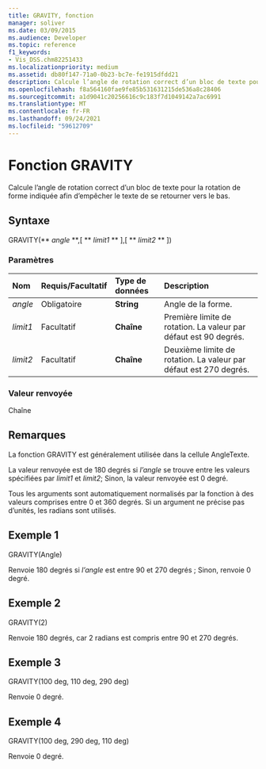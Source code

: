 ```yaml
---
title: GRAVITY, fonction
manager: soliver
ms.date: 03/09/2015
ms.audience: Developer
ms.topic: reference
f1_keywords:
- Vis_DSS.chm82251433
ms.localizationpriority: medium
ms.assetid: db80f147-71a0-0b23-bc7e-fe1915dfdd21
description: Calcule l’angle de rotation correct d’un bloc de texte pour la rotation de forme indiquée afin d’empêcher le texte de se retourner vers le bas.
ms.openlocfilehash: f8a564160fae9fe85b531631215de536a8c28406
ms.sourcegitcommit: a1d9041c20256616c9c183f7d1049142a7ac6991
ms.translationtype: MT
ms.contentlocale: fr-FR
ms.lasthandoff: 09/24/2021
ms.locfileid: "59612709"
---
```

# <a name="gravity-function"></a>Fonction GRAVITY

Calcule l’angle de rotation correct d’un bloc de texte pour la rotation de forme indiquée afin d’empêcher le texte de se retourner vers le bas.
  
## <a name="syntax"></a>Syntaxe

GRAVITY(** *angle* **,[ ** *limit1* ** ],[ ** *limit2* ** ]) 
  
### <a name="parameters"></a>Paramètres

|**Nom**|**Requis/Facultatif**|**Type de données**|**Description**|
|:-----|:-----|:-----|:-----|
| _angle_ <br/> |Obligatoire  <br/> |**String** <br/> | Angle de la forme.  <br/> |
| _limit1_ <br/> |Facultatif  <br/> |**Chaîne** <br/> |Première limite de rotation. La valeur par défaut est 90 degrés.  <br/> |
| _limit2_ <br/> |Facultatif  <br/> |**Chaîne** <br/> |Deuxième limite de rotation. La valeur par défaut est 270 degrés.  <br/> |
   
### <a name="return-value"></a>Valeur renvoyée

Chaîne
  
## <a name="remarks"></a>Remarques

La fonction GRAVITY est généralement utilisée dans la cellule AngleTexte. 
  
La valeur renvoyée est de 180 degrés si  _l’angle_ se trouve entre les valeurs spécifiées par  _limit1_ et  _limit2_; Sinon, la valeur renvoyée est 0 degré.
  
Tous les arguments sont automatiquement normalisés par la fonction à des valeurs comprises entre 0 et 360 degrés. Si un argument ne précise pas d’unités, les radians sont utilisés. 
  
## <a name="example-1"></a>Exemple 1

GRAVITY(Angle)
  
Renvoie 180 degrés si  *l’angle*  est entre 90 et 270 degrés ; Sinon, renvoie 0 degré. 
  
## <a name="example-2"></a>Exemple 2

GRAVITY(2)
  
Renvoie 180 degrés, car 2 radians est compris entre 90 et 270 degrés.
  
## <a name="example-3"></a>Exemple 3

GRAVITY(100 deg, 110 deg, 290 deg)
  
Renvoie 0 degré.
  
## <a name="example-4"></a>Exemple 4

GRAVITY(100 deg, 290 deg, 110 deg)
  
Renvoie 0 degré.
  

